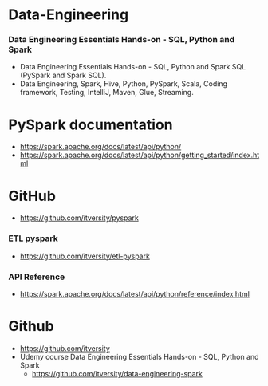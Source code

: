 # Data-Engineering

### Data Engineering Essentials Hands-on - SQL, Python and Spark

* Data Engineering Essentials Hands-on - SQL, Python and Spark SQL (PySpark and Spark SQL). 
* Data Engineering, Spark, Hive, Python, PySpark, Scala, Coding framework, Testing, IntelliJ, Maven, Glue, Streaming.


# PySpark documentation

* https://spark.apache.org/docs/latest/api/python/
* https://spark.apache.org/docs/latest/api/python/getting_started/index.html

# GitHub

* https://github.com/itversity/pyspark

### ETL pyspark

* https://github.com/itversity/etl-pyspark

### API Reference

* https://spark.apache.org/docs/latest/api/python/reference/index.html

# Github

* https://github.com/itversity
* Udemy course Data Engineering Essentials Hands-on - SQL, Python and Spark
  - https://github.com/itversity/data-engineering-spark
